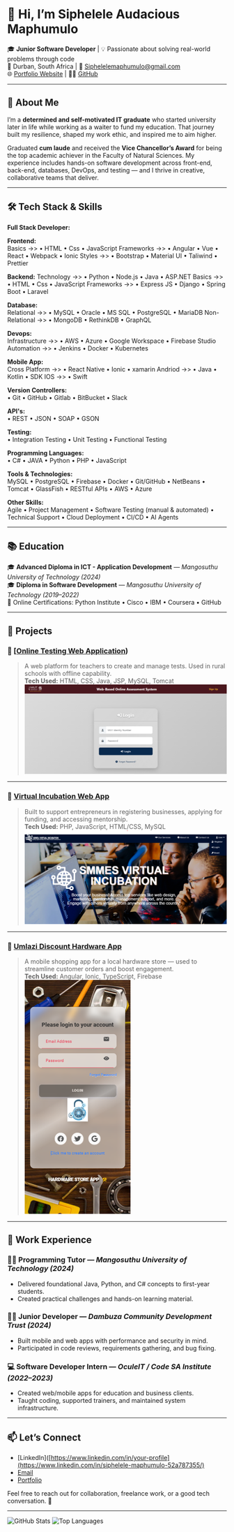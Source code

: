 
# 👋 Hi, I’m Siphelele Audacious Maphumulo

🎓 **Junior Software Developer** | 💡 Passionate about solving real-world problems through code  
📍 Durban, South Africa | 📧 [Siphelelemaphumulo@gmail.com](mailto:Siphelelemaphumulo@gmail.com)  
🌐 [Portfolio Website](https://siphelele-maphumulo.github.io/Portfolio/) | 🧑‍💻 [GitHub](https://github.com/Siphelele-Maphumulo)

---

## 🧠 About Me

I’m a **determined and self-motivated IT graduate** who started university later in life while working as a waiter to fund my education. That journey built my resilience, shaped my work ethic, and inspired me to aim higher.

Graduated **cum laude** and received the **Vice Chancellor’s Award** for being the top academic achiever in the Faculty of Natural Sciences. My experience includes hands-on software development across front-end, back-end, databases, DevOps, and testing — and I thrive in creative, collaborative teams that deliver.

---

## 🛠️ Tech Stack & Skills

**Full Stack Developer:**

**Frontend:**  
Basics ->> • HTML • Css • JavaScript 
Frameworks ->> • Angular • Vue • React • Webpack • Ionic 
Styles ->> • Bootstrap • Material UI • Taliwind • Prettier

**Backend:**
Technology ->> • Python • Node.js • Java • ASP.NET
Basics ->> • HTML • Css • JavaScript 
Frameworks ->> •  Express JS • Django • Spring Boot • Laravel

**Database:**  
Relational ->> • MySQL • Oracle • MS SQL • PostgreSQL • MariaDB
Non-Relational ->> • MongoDB • RethinkDB • GraphQL 

**Devops:**  
Infrastructure ->> •  AWS • Azure • Google Workspace • Firebase Studio
Automation ->> •  Jenkins •  Docker • Kubernetes

**Mobile App:**  
Cross Platform ->> • React Native • Ionic • xamarin
Andriod ->> • Java • Kotlin • SDK 
IOS ->> •  Swift

**Version Controllers:**  
• Git • GitHub • Gitlab • BitBucket • Slack

**API's:**  
• REST • JSON • SOAP • GSON

**Testing:**  
• Integration Testing • Unit Testing • Functional Testing

**Programming Languages:**  
• C# • JAVA • Python • PHP • JavaScript

**Tools & Technologies:**  
MySQL • PostgreSQL • Firebase • Docker • Git/GitHub • NetBeans • Tomcat • GlassFish • RESTful APIs • AWS • Azure

**Other Skills:**  
Agile • Project Management • Software Testing (manual & automated) • Technical Support • Cloud Deployment • CI/CD • AI Agents

---

## 📚 Education

🎓 **Advanced Diploma in ICT - Application Development** — *Mangosuthu University of Technology (2024)*  
🎓 **Diploma in Software Development** — *Mangosuthu University of Technology (2019–2022)*  
🏅 Online Certifications: Python Institute • Cisco • IBM • Coursera • GitHub

---

## 🧪 Projects

### 🔹 [[Online Testing Web Application](https://online-test-web-application-7mu3.onrender.com))
> A web platform for teachers to create and manage tests. Used in rural schools with offline capability.  
**Tech Used:** HTML, CSS, Java, JSP, MySQL, Tomcat  
![Screenshot](https://raw.githubusercontent.com/Siphelele-Maphumulo/Online-Test-Web-Application/refs/heads/main/Screenshot.png)

---

### 🔹 [Virtual Incubation Web App](http://virtualincubation.infinityfreeapp.com)
> Built to support entrepreneurs in registering businesses, applying for funding, and accessing mentorship.  
**Tech Used:** PHP, JavaScript, HTML/CSS, MySQL  
![Screenshot](https://github.com/Siphelele-Maphumulo/MAPHUMULO-GALLERY/blob/main/assets/incubation.png?raw=true)

---

### 🔹 [Umlazi Discount Hardware App](https://siphelele-maphumulo.github.io/Hardware/)
> A mobile shopping app for a local hardware store — used to streamline customer orders and boost engagement.  
**Tech Used:** Angular, Ionic, TypeScript, Firebase  
![Screenshot](https://github.com/Siphelele-Maphumulo/MAPHUMULO-GALLERY/blob/main/assets/hardware.png?raw=true)

---

## 💼 Work Experience

### 👨‍🏫 Programming Tutor — *Mangosuthu University of Technology (2024)*
- Delivered foundational Java, Python, and C# concepts to first-year students.
- Created practical challenges and hands-on learning material.

### 👨‍💻 Junior Developer — *Dambuza Community Development Trust (2024)*
- Built mobile and web apps with performance and security in mind.
- Participated in code reviews, requirements gathering, and bug fixing.

### 💻 Software Developer Intern — *OculeIT / Code SA Institute (2022–2023)*
- Created web/mobile apps for education and business clients.
- Taught coding, supported trainers, and maintained system infrastructure.

---

## 📫 Let’s Connect

- [LinkedIn]([https://www.linkedin.com/in/your-profile](https://www.linkedin.com/in/siphelele-maphumulo-52a787355/)
- [Email](mailto:Siphelelemaphumulo@gmail.com)
- [Portfolio](https://siphelele-maphumulo.github.io/Portfolio/)

Feel free to reach out for collaboration, freelance work, or a good tech conversation. 🚀

---

![GitHub Stats](https://github-readme-stats.vercel.app/api?username=Siphelele-Maphumulo&show_icons=true&theme=radical)
![Top Languages](https://github-readme-stats.vercel.app/api/top-langs/?username=Siphelele-Maphumulo&layout=compact&theme=radical)
